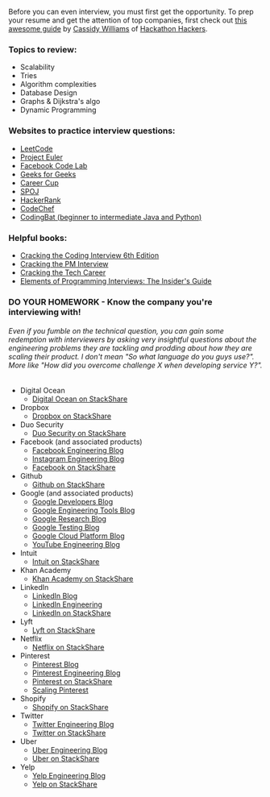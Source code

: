 Before you can even interview, you must first get the opportunity. To prep your resume and get the attention of top
companies, first check out [this awesome guide](https://github.com/cassidoo/getting-a-gig) by
[Cassidy Williams](http://www.cassidoo.co/) of [Hackathon Hackers](https://www.facebook.com/groups/hackathonhackers/).

### Topics to review:
- Scalability
- Tries
- Algorithm complexities
- Database Design
- Graphs & Dijkstra's algo
- Dynamic Programming


### Websites to practice interview questions:
- [LeetCode](https://leetcode.com/)
- [Project Euler](https://projecteuler.net/)
- [Facebook Code Lab](https://codelab.interviewbit.com/index/)
- [Geeks for Geeks](http://qa.geeksforgeeks.org/)
- [Career Cup](http://www.careercup.com/page)
- [SPOJ](http://www.spoj.com/)
- [HackerRank](https://www.hackerrank.com/)
- [CodeChef](https://www.codechef.com/)
- [CodingBat (beginner to intermediate Java and Python)](http://codingbat.com/)


### Helpful books:
- [Cracking the Coding Interview 6th Edition](http://www.amazon.com/gp/product/0984782850/)
- [Cracking the PM Interview](http://www.amazon.com/Cracking-PM-Interview-Product-Technology/dp/0984782818/)
- [Cracking the Tech Career](http://www.amazon.com/Cracking-Tech-Career-Insider-Microsoft/dp/1118968085/)
- [Elements of Programming Interviews: The Insider's Guide](http://www.amazon.com/Elements-Programming-Interviews-Insiders-Guide/dp/1479274836/)


### DO YOUR HOMEWORK - Know the company you're interviewing with!
###### Even if you fumble on the technical question, you can gain some redemption with interviewers by asking *very* insightful questions about the engineering problems they are tackling and prodding about how they are scaling their product. I don't mean "So what language do you guys use?". More like "How did you overcome challenge X when developing service Y?".

- Digital Ocean
    - [Digital Ocean on StackShare](http://stackshare.io/digitalocean/digitalocean)
- Dropbox
    - [Dropbox on StackShare](http://stackshare.io/dropbox/dropbox)
- Duo Security
    - [Duo Security on StackShare](http://stackshare.io/duo-security/duo-security)
- Facebook (and associated products)
    - [Facebook Engineering Blog](https://code.facebook.com/)
    - [Instagram Engineering Blog](http://instagram-engineering.tumblr.com/)
    - [Facebook on StackShare](http://stackshare.io/facebook/facebook)
- Github
    - [Github on StackShare](http://stackshare.io/github/github)
- Google (and associated products)
    - [Google Developers Blog](http://googledevelopers.blogspot.com/)
    - [Google Engineering Tools Blog](http://google-engtools.blogspot.com/)
    - [Google Research Blog](http://googleresearch.blogspot.com/)
    - [Google Testing Blog](http://googletesting.blogspot.com/)
    - [Google Cloud Platform Blog](http://googlecloudplatform.blogspot.com/)
    - [YouTube Engineering Blog](http://youtube-eng.blogspot.com/)
- Intuit
    - [Intuit on StackShare](http://stackshare.io/intuit/intuit)
- Khan Academy
    - [Khan Academy on StackShare](http://stackshare.io/khan-academy/khan-academy)
- LinkedIn
    - [LinkedIn Blog](http://blog.linkedin.com/)
    - [LinkedIn Engineering](https://engineering.linkedin.com/)
    - [LinkedIn on StackShare](http://stackshare.io/linkedin/linkedin)
- Lyft
    - [Lyft on StackShare](http://stackshare.io/lyft/lyft)
- Netflix
    - [Netflix on StackShare](http://stackshare.io/netflix/netflix)
- Pinterest
    - [Pinterest Blog](https://blog.pinterest.com/en)
    - [Pinterest Engineering Blog](https://engineering.pinterest.com/)
    - [Pinterest on StackShare](http://stackshare.io/pinterest/pinterest)
    - [Scaling Pinterest](http://highscalability.com/blog/2013/4/15/scaling-pinterest-from-0-to-10s-of-billions-of-page-views-a.html)
- Shopify
    - [Shopify on StackShare](http://stackshare.io/shopify/shopify)
- Twitter
    - [Twitter Engineering Blog](https://blog.twitter.com/engineering)
    - [Twitter on StackShare](http://stackshare.io/twitter/twitter)
- Uber
    - [Uber Engineering Blog](https://eng.uber.com/)
    - [Uber on StackShare](http://stackshare.io/uber/uber)
- Yelp
    - [Yelp Engineering Blog](http://engineeringblog.yelp.com/)
    - [Yelp on StackShare](http://stackshare.io/yelp/yelp)

